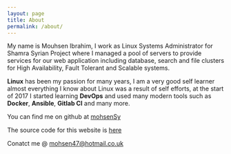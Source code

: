 ```yaml
---
layout: page
title: About
permalink: /about/
---
```


My name is Mouhsen Ibrahim, I work as Linux Systems Administrator for Shamra Syrian Project where
I managed a pool of servers to provide services for our web application including database, search
and file clusters for High Availability, Fault Tolerant and Scalable systems.

**Linux** has been my passion for many years, I am a very good self learner almost everything I know
about Linux was a result of self efforts, at the start of 2017 I started learning **DevOps** and used
many modern tools such as **Docker**, **Ansible**, **Gitlab CI** and many more.

You can find me on github at [mohsenSy](https://github.com/mohsenSy)

The source code for this website is [here](https://github.com/mohsenSy/mohsenSy.github.io)

Conatct me @ [mohsen47@hotmail.co.uk](mailto:mohsen47@hotmail.co.uk)
